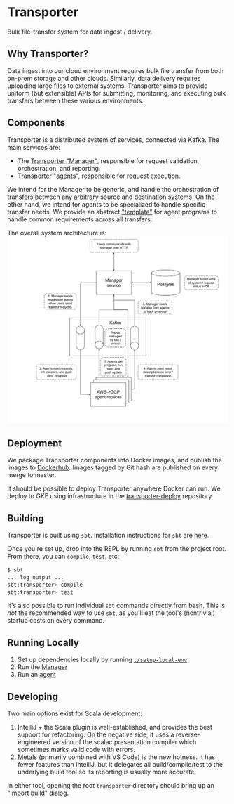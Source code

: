 # Transporter
Bulk file-transfer system for data ingest / delivery.

## Why Transporter?
Data ingest into our cloud environment requires bulk file transfer from both on-prem storage and other clouds.
Similarly, data delivery requires uploading large files to external systems. Transporter aims to provide uniform
(but extensible) APIs for submitting, monitoring, and executing bulk transfers between these various environments.

## Components
Transporter is a distributed system of services, connected via Kafka. The main services are:
* The [Transporter "Manager"](manager/README.md), responsible for request validation, orchestration, and reporting.
* [Transporter "agents"](agents/README.md), responsible for request execution.

We intend for the Manager to be generic, and handle the orchestration of transfers between any arbitrary source
and destination systems. On the other hand, we intend for agents to be specialized to handle specific transfer needs.
We provide an abstract ["template"](agents/template/README.md) for agent programs to handle common requirements across
all transfers.

The overall system architecture is:
![System Architecture](architecture.svg)

## Deployment
We package Transporter components into Docker images, and publish the images to
[Dockerhub](https://hub.docker.com/search?q=broadinstitute%2Ftransporter-&type=image). Images tagged by Git hash
are published on every merge to master.

It should be possible to deploy Transporter anywhere Docker can run. We deploy to GKE using infrastructure in the
[transporter-deploy](github.com/broadinstitute/transporter-deploy/README.md) repository.

## Building
Transporter is built using `sbt`. Installation instructions for `sbt` are [here](https://www.scala-sbt.org/download.html).

Once you're set up, drop into the REPL by running `sbt` from the project root. From there, you can `compile`, `test`, etc:
```bash
$ sbt
... log output ...
sbt:transporter> compile
sbt:transporter> test
```

It's also possible to run individual `sbt` commands directly from bash. This is _not_ the recommended way to use `sbt`,
as you'll eat the tool's (nontrivial) startup costs on every command.

## Running Locally
1. Set up dependencies locally by running [`./setup-local-env`](setup-local-env)
2. Run the [Manager](manager/README.md#running-locally)
3. Run an [agent](agents/README.md#running-locally)

## Developing
Two main options exist for Scala development:
  1. IntelliJ + the Scala plugin is well-established, and provides the best support for refactoring. On the negative side,
     it uses a reverse-engineered version of the scalac presentation compiler which sometimes marks valid code with errors.
  2. [Metals](https://scalameta.org/metals/) (primarily combined with VS Code) is the new hotness. It has fewer features
     than IntelliJ, but it delegates all build/compile/test to the underlying build tool so its reporting is usually more accurate.

In either tool, opening the root `transporter` directory should bring up an "import build" dialog.
